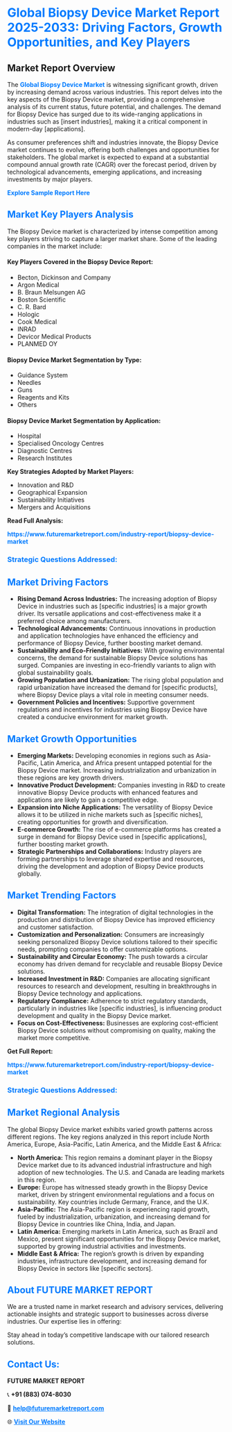 <h1 style="color: #007BFF;">Global Biopsy Device Market Report 2025-2033: Driving Factors, Growth Opportunities, and Key Players</h1>

<section id="overview">
<h2>Market Report Overview</h2>
<p>The <a href="https://www.futuremarketreport.com/industry-report/biopsy-device-market" style="color: #007BFF; text-decoration: none;"><strong>Global Biopsy Device Market</strong></a> is witnessing significant growth, driven by increasing demand across various industries. This report delves into the key aspects of the Biopsy Device market, providing a comprehensive analysis of its current status, future potential, and challenges. The demand for Biopsy Device has surged due to its wide-ranging applications in industries such as [insert industries], making it a critical component in modern-day [applications].</p>
<p>As consumer preferences shift and industries innovate, the Biopsy Device market continues to evolve, offering both challenges and opportunities for stakeholders. The global market is expected to expand at a substantial compound annual growth rate (CAGR) over the forecast period, driven by technological advancements, emerging applications, and increasing investments by major players.</p>
</section>

<section id="overview">
<p><a href="https://www.futuremarketreport.com/request-sample/reportId=54267" style="color: #007BFF; text-decoration: none;"><strong>Explore Sample Report Here</strong></a></p>
</section>

<section id="key-players">
<h2 style="color: #007BFF;">Market Key Players Analysis</h2>
<p>The Biopsy Device market is characterized by intense competition among key players striving to capture a larger market share. Some of the leading companies in the market include:</p>
<h4>Key Players Covered in the Biopsy Device Report:</h4>
<ul><li>Becton, Dickinson and Company</li><li>Argon Medical</li><li>B. Braun Melsungen AG</li><li>Boston Scientific</li><li>C. R. Bard</li><li>Hologic</li><li>Cook Medical</li><li>INRAD</li><li>Devicor Medical Products</li><li>PLANMED OY</li></ul>
<h4>Biopsy Device Market Segmentation by Type:</h4>
<ul><li>Guidance System</li><li>Needles</li><li>Guns</li><li>Reagents and Kits</li><li>Others</li></ul>

<h4>Biopsy Device Market Segmentation by Application:</h4>
<ul><li>Hospital</li><li>Specialised Oncology Centres</li><li>Diagnostic Centres</li><li>Research Institutes</li></ul>
<p><strong>Key Strategies Adopted by Market Players:</strong></p>
<ul>
<li>Innovation and R&D</li>
<li>Geographical Expansion</li>
<li>Sustainability Initiatives</li>
<li>Mergers and Acquisitions</li>
</ul>
</section>

<section>
<p><strong>Read Full Analysis: </strong></p><a href="https://www.futuremarketreport.com/industry-report/biopsy-device-market" style="color: #007BFF; text-decoration: none;"><strong>https://www.futuremarketreport.com/industry-report/biopsy-device-market</strong></a>
<h3 style="color: #007BFF;">Strategic Questions Addressed:</h3>
</section>

<section id="driving-factors">
<h2 style="color: #007BFF;">Market Driving Factors</h2>
<ul>
<li><strong>Rising Demand Across Industries:</strong> The increasing adoption of Biopsy Device in industries such as [specific industries] is a major growth driver. Its versatile applications and cost-effectiveness make it a preferred choice among manufacturers.</li>
<li><strong>Technological Advancements:</strong> Continuous innovations in production and application technologies have enhanced the efficiency and performance of Biopsy Device, further boosting market demand.</li>
<li><strong>Sustainability and Eco-Friendly Initiatives:</strong> With growing environmental concerns, the demand for sustainable Biopsy Device solutions has surged. Companies are investing in eco-friendly variants to align with global sustainability goals.</li>
<li><strong>Growing Population and Urbanization:</strong> The rising global population and rapid urbanization have increased the demand for [specific products], where Biopsy Device plays a vital role in meeting consumer needs.</li>
<li><strong>Government Policies and Incentives:</strong> Supportive government regulations and incentives for industries using Biopsy Device have created a conducive environment for market growth.</li>
</ul>
</section>

<section id="growth-opportunities">
<h2 style="color: #007BFF;">Market Growth Opportunities</h2>
<ul>
<li><strong>Emerging Markets:</strong> Developing economies in regions such as Asia-Pacific, Latin America, and Africa present untapped potential for the Biopsy Device market. Increasing industrialization and urbanization in these regions are key growth drivers.</li>
<li><strong>Innovative Product Development:</strong> Companies investing in R&D to create innovative Biopsy Device products with enhanced features and applications are likely to gain a competitive edge.</li>
<li><strong>Expansion into Niche Applications:</strong> The versatility of Biopsy Device allows it to be utilized in niche markets such as [specific niches], creating opportunities for growth and diversification.</li>
<li><strong>E-commerce Growth:</strong> The rise of e-commerce platforms has created a surge in demand for Biopsy Device used in [specific applications], further boosting market growth.</li>
<li><strong>Strategic Partnerships and Collaborations:</strong> Industry players are forming partnerships to leverage shared expertise and resources, driving the development and adoption of Biopsy Device products globally.</li>
</ul>
</section>

<section id="trending-factors">
<h2 style="color: #007BFF;">Market Trending Factors</h2>
<ul>
<li><strong>Digital Transformation:</strong> The integration of digital technologies in the production and distribution of Biopsy Device has improved efficiency and customer satisfaction.</li>
<li><strong>Customization and Personalization:</strong> Consumers are increasingly seeking personalized Biopsy Device solutions tailored to their specific needs, prompting companies to offer customizable options.</li>
<li><strong>Sustainability and Circular Economy:</strong> The push towards a circular economy has driven demand for recyclable and reusable Biopsy Device solutions.</li>
<li><strong>Increased Investment in R&D:</strong> Companies are allocating significant resources to research and development, resulting in breakthroughs in Biopsy Device technology and applications.</li>
<li><strong>Regulatory Compliance:</strong> Adherence to strict regulatory standards, particularly in industries like [specific industries], is influencing product development and quality in the Biopsy Device market.</li>
<li><strong>Focus on Cost-Effectiveness:</strong> Businesses are exploring cost-efficient Biopsy Device solutions without compromising on quality, making the market more competitive.</li>
</ul>
</section>

<section>
<p><strong>Get Full Report: </strong></p><a href="https://www.futuremarketreport.com/industry-report/biopsy-device-market" style="color: #007BFF; text-decoration: none;"><strong>https://www.futuremarketreport.com/industry-report/biopsy-device-market</strong></a>
<h3 style="color: #007BFF;">Strategic Questions Addressed:</h3>
</section>


<section id="regional-analysis">
<h2 style="color: #007BFF;">Market Regional Analysis</h2>
<p>The global Biopsy Device market exhibits varied growth patterns across different regions. The key regions analyzed in this report include North America, Europe, Asia-Pacific, Latin America, and the Middle East & Africa:</p>
<ul>
<li><strong>North America:</strong> This region remains a dominant player in the Biopsy Device market due to its advanced industrial infrastructure and high adoption of new technologies. The U.S. and Canada are leading markets in this region.</li>
<li><strong>Europe:</strong> Europe has witnessed steady growth in the Biopsy Device market, driven by stringent environmental regulations and a focus on sustainability. Key countries include Germany, France, and the U.K.</li>
<li><strong>Asia-Pacific:</strong> The Asia-Pacific region is experiencing rapid growth, fueled by industrialization, urbanization, and increasing demand for Biopsy Device in countries like China, India, and Japan.</li>
<li><strong>Latin America:</strong> Emerging markets in Latin America, such as Brazil and Mexico, present significant opportunities for the Biopsy Device market, supported by growing industrial activities and investments.</li>
<li><strong>Middle East & Africa:</strong> The region’s growth is driven by expanding industries, infrastructure development, and increasing demand for Biopsy Device in sectors like [specific sectors].</li>
</ul>
</section>

<footer>
<h2 style="color: #007BFF;">About FUTURE MARKET REPORT</h2>
<p>We are a trusted name in market research and advisory services, delivering actionable insights and strategic support to businesses across diverse industries. Our expertise lies in offering:</p>

<p>Stay ahead in today’s competitive landscape with our tailored research solutions.</p>

<h2 style="color: #007BFF;">Contact Us:</h2>
<p><strong>FUTURE MARKET REPORT</strong></p>
<p>📞 <strong>+91 (883) 074-8030</strong></p>
<p>📧 <strong><a href="mailto:help@futuremarketreport.com" style="color: #007BFF;">help@futuremarketreport.com</a></strong></p>
<p>🌐 <strong><a href="https://www.futuremarketreport.com/" style="color: #007BFF;">Visit Our Website</a></strong></p>
</footer>